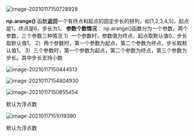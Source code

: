 ![image-20210117150728928](https://github.com/cscdxu/cscdxu.github.io/blob/master/_posts/2022-05-04-python/image-20210117150728928.png)

**np.arange()**
函数**返回**一个有终点和起点的固定步长的排列，如[1,2,3,4,5]，起点是1，终点是6，步长为1。
**参数个数情况**： np.arange()函数分为一个参数，两个参数，三个参数三种情况
1）一个参数时，参数值为终点，起点取默认值0，步长取默认值1。
2）两个参数时，第一个参数为起点，第二个参数为终点，步长取默认值1。
3）三个参数时，第一个参数为起点，第二个参数为终点，第三个参数为步长。其中步长支持小数

![image-20210117150444513](https://github.com/cscdxu/cscdxu.github.io/blob/master/_posts/2022-05-04-python/image-20210117150444513.png)

![image-20210117154804930](https://github.com/cscdxu/cscdxu.github.io/blob/master/_posts/2022-05-04-python/image-20210117154804930.png)

![image-20210117150855454](https://github.com/cscdxu/cscdxu.github.io/blob/master/_posts/2022-05-04-python/image-20210117150855454.png)

默认为浮点数

![image-20210117151019390](https://github.com/cscdxu/cscdxu.github.io/blob/master/_posts/2022-05-04-python/image-20210117151019390.png)

默认为浮点数
